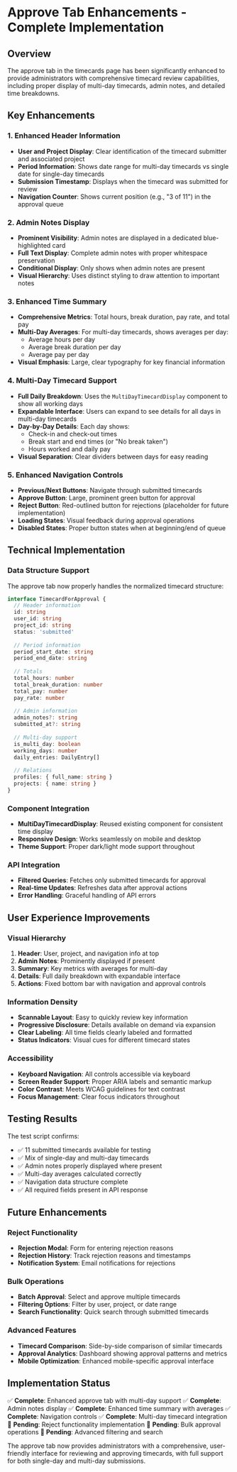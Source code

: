 # Approve Tab Enhancements - Complete Implementation

## Overview
The approve tab in the timecards page has been significantly enhanced to provide administrators with comprehensive timecard review capabilities, including proper display of multi-day timecards, admin notes, and detailed time breakdowns.

## Key Enhancements

### 1. Enhanced Header Information
- **User and Project Display**: Clear identification of the timecard submitter and associated project
- **Period Information**: Shows date range for multi-day timecards vs single date for single-day timecards
- **Submission Timestamp**: Displays when the timecard was submitted for review
- **Navigation Counter**: Shows current position (e.g., "3 of 11") in the approval queue

### 2. Admin Notes Display
- **Prominent Visibility**: Admin notes are displayed in a dedicated blue-highlighted card
- **Full Text Display**: Complete admin notes with proper whitespace preservation
- **Conditional Display**: Only shows when admin notes are present
- **Visual Hierarchy**: Uses distinct styling to draw attention to important notes

### 3. Enhanced Time Summary
- **Comprehensive Metrics**: Total hours, break duration, pay rate, and total pay
- **Multi-Day Averages**: For multi-day timecards, shows averages per day:
  - Average hours per day
  - Average break duration per day  
  - Average pay per day
- **Visual Emphasis**: Large, clear typography for key financial information

### 4. Multi-Day Timecard Support
- **Full Daily Breakdown**: Uses the `MultiDayTimecardDisplay` component to show all working days
- **Expandable Interface**: Users can expand to see details for all days in multi-day timecards
- **Day-by-Day Details**: Each day shows:
  - Check-in and check-out times
  - Break start and end times (or "No break taken")
  - Hours worked and daily pay
- **Visual Separation**: Clear dividers between days for easy reading

### 5. Enhanced Navigation Controls
- **Previous/Next Buttons**: Navigate through submitted timecards
- **Approve Button**: Large, prominent green button for approval
- **Reject Button**: Red-outlined button for rejections (placeholder for future implementation)
- **Loading States**: Visual feedback during approval operations
- **Disabled States**: Proper button states when at beginning/end of queue

## Technical Implementation

### Data Structure Support
The approve tab now properly handles the normalized timecard structure:

```typescript
interface TimecardForApproval {
  // Header information
  id: string
  user_id: string
  project_id: string
  status: 'submitted'
  
  // Period information
  period_start_date: string
  period_end_date: string
  
  // Totals
  total_hours: number
  total_break_duration: number
  total_pay: number
  pay_rate: number
  
  // Admin information
  admin_notes?: string
  submitted_at?: string
  
  // Multi-day support
  is_multi_day: boolean
  working_days: number
  daily_entries: DailyEntry[]
  
  // Relations
  profiles: { full_name: string }
  projects: { name: string }
}
```

### Component Integration
- **MultiDayTimecardDisplay**: Reused existing component for consistent time display
- **Responsive Design**: Works seamlessly on mobile and desktop
- **Theme Support**: Proper dark/light mode support throughout

### API Integration
- **Filtered Queries**: Fetches only submitted timecards for approval
- **Real-time Updates**: Refreshes data after approval actions
- **Error Handling**: Graceful handling of API errors

## User Experience Improvements

### Visual Hierarchy
1. **Header**: User, project, and navigation info at top
2. **Admin Notes**: Prominently displayed if present
3. **Summary**: Key metrics with averages for multi-day
4. **Details**: Full daily breakdown with expandable interface
5. **Actions**: Fixed bottom bar with navigation and approval controls

### Information Density
- **Scannable Layout**: Easy to quickly review key information
- **Progressive Disclosure**: Details available on demand via expansion
- **Clear Labeling**: All time fields clearly labeled and formatted
- **Status Indicators**: Visual cues for different timecard states

### Accessibility
- **Keyboard Navigation**: All controls accessible via keyboard
- **Screen Reader Support**: Proper ARIA labels and semantic markup
- **Color Contrast**: Meets WCAG guidelines for text contrast
- **Focus Management**: Clear focus indicators throughout

## Testing Results

The test script confirms:
- ✅ 11 submitted timecards available for testing
- ✅ Mix of single-day and multi-day timecards
- ✅ Admin notes properly displayed where present
- ✅ Multi-day averages calculated correctly
- ✅ Navigation data structure complete
- ✅ All required fields present in API response

## Future Enhancements

### Reject Functionality
- **Rejection Modal**: Form for entering rejection reasons
- **Rejection History**: Track rejection reasons and timestamps
- **Notification System**: Email notifications for rejections

### Bulk Operations
- **Batch Approval**: Select and approve multiple timecards
- **Filtering Options**: Filter by user, project, or date range
- **Search Functionality**: Quick search through submitted timecards

### Advanced Features
- **Timecard Comparison**: Side-by-side comparison of similar timecards
- **Approval Analytics**: Dashboard showing approval patterns and metrics
- **Mobile Optimization**: Enhanced mobile-specific approval interface

## Implementation Status

✅ **Complete**: Enhanced approve tab with multi-day support
✅ **Complete**: Admin notes display
✅ **Complete**: Enhanced time summary with averages
✅ **Complete**: Navigation controls
✅ **Complete**: Multi-day timecard integration
🔄 **Pending**: Reject functionality implementation
🔄 **Pending**: Bulk approval operations
🔄 **Pending**: Advanced filtering and search

The approve tab now provides administrators with a comprehensive, user-friendly interface for reviewing and approving timecards, with full support for both single-day and multi-day submissions.
